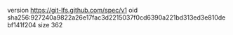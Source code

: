 version https://git-lfs.github.com/spec/v1
oid sha256:927240a9822a26e17fac3d2215037f0cd6390a221bd313ed3e810debf141f204
size 362

